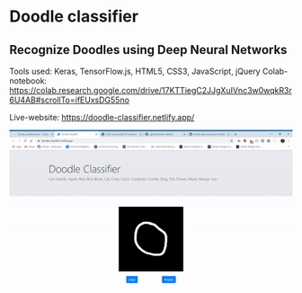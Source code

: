 # Doodle classifier
## Recognize Doodles using Deep Neural Networks

Tools used: Keras, TensorFlow.js, HTML5, CSS3, JavaScript, jQuery
Colab-notebook: https://colab.research.google.com/drive/17KTTiegC2JJgXuIVnc3w0wqkR3r6U4AB#scrollTo=ifEUxsDG55no

Live-website: https://doodle-classifier.netlify.app/

![alt text](https://github.com/ujjal02/doodle-classifier/blob/master/demo/cat-demo.gif)
